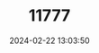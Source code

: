 ---
title: "11777"
category: "Leptoxis ligata"
draft: false
date: 2024-02-22 13:03:50
languages:
  English: ["Rotund Rocksnail"]
---
